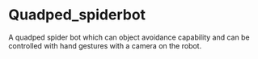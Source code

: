 # Quadped_spiderbot
A quadped spider bot which can object avoidance capability and can be controlled with hand gestures with a camera on the robot.
